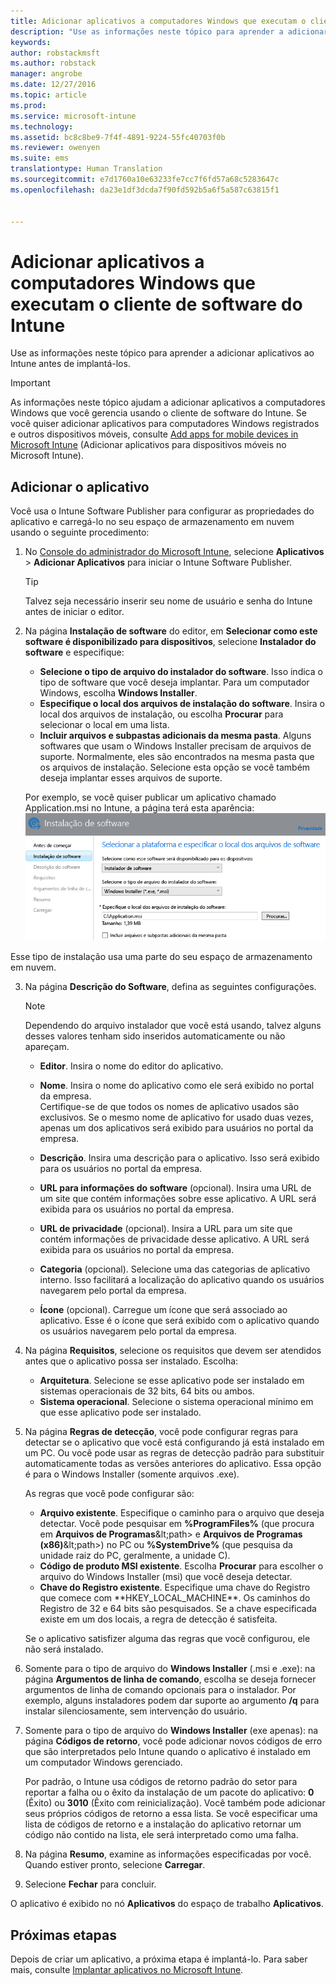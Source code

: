 ```yaml
---
title: Adicionar aplicativos a computadores Windows que executam o cliente de software do Intune| Microsoft Docs
description: "Use as informações neste tópico para aprender a adicionar aplicativos para computadores Windows ao Intune antes de implantá-los."
keywords: 
author: robstackmsft
ms.author: robstack
manager: angrobe
ms.date: 12/27/2016
ms.topic: article
ms.prod: 
ms.service: microsoft-intune
ms.technology: 
ms.assetid: bc8c8be9-7f4f-4891-9224-55fc40703f0b
ms.reviewer: owenyen
ms.suite: ems
translationtype: Human Translation
ms.sourcegitcommit: e7d1760a10e63233fe7cc7f6fd57a68c5283647c
ms.openlocfilehash: da23e1df3dcda7f90fd592b5a6f5a587c63815f1


---
```


# <a name="add-apps-for-windows-pcs-that-run-the-intune-software-client"></a>Adicionar aplicativos a computadores Windows que executam o cliente de software do Intune

Use as informações neste tópico para aprender a adicionar aplicativos ao Intune antes de implantá-los.

> [!IMPORTANT]
> As informações neste tópico ajudam a adicionar aplicativos a computadores Windows que você gerencia usando o cliente de software do Intune. Se você quiser adicionar aplicativos para computadores Windows registrados e outros dispositivos móveis, consulte [Add apps for mobile devices in Microsoft Intune](add-apps-for-mobile-devices-in-microsoft-intune.md) (Adicionar aplicativos para dispositivos móveis no Microsoft Intune).


## <a name="add-the-app"></a>Adicionar o aplicativo
Você usa o Intune Software Publisher para configurar as propriedades do aplicativo e carregá-lo no seu espaço de armazenamento em nuvem usando o seguinte procedimento:

1.  No [Console do administrador do Microsoft Intune](https://manage.microsoft.com), selecione **Aplicativos** &gt; **Adicionar Aplicativos** para iniciar o Intune Software Publisher.

    > [!TIP]
    > Talvez seja necessário inserir seu nome de usuário e senha do Intune antes de iniciar o editor.

2.  Na página **Instalação de software** do editor, em **Selecionar como este software é disponibilizado para dispositivos**, selecione **Instalador do software** e especifique:

    - **Selecione o tipo de arquivo do instalador do software**. Isso indica o tipo de software que você deseja implantar. Para um computador Windows, escolha **Windows Installer**.
    - **Especifique o local dos arquivos de instalação do software**. Insira o local dos arquivos de instalação, ou escolha **Procurar** para selecionar o local em uma lista.
    - **Incluir arquivos e subpastas adicionais da mesma pasta**. Alguns softwares que usam o Windows Installer precisam de arquivos de suporte. Normalmente, eles são encontrados na mesma pasta que os arquivos de instalação. Selecione esta opção se você também deseja implantar esses arquivos de suporte.

    Por exemplo, se você quiser publicar um aplicativo chamado Application.msi no Intune, a página terá esta aparência: ![Página de instalação de software do editor](./media/publisher-for-pc.png)

   Esse tipo de instalação usa uma parte do seu espaço de armazenamento em nuvem.

3.  Na página **Descrição do Software**, defina as seguintes configurações.

    > [!NOTE]
    > Dependendo do arquivo instalador que você está usando, talvez alguns desses valores tenham sido inseridos automaticamente ou não apareçam.

    - **Editor**. Insira o nome do editor do aplicativo.
    - **Nome**. Insira o nome do aplicativo como ele será exibido no portal da empresa.<br />Certifique-se de que todos os nomes de aplicativo usados são exclusivos. Se o mesmo nome de aplicativo for usado duas vezes, apenas um dos aplicativos será exibido para usuários no portal da empresa.
    - **Descrição**. Insira uma descrição para o aplicativo. Isso será exibido para os usuários no portal da empresa.
    - **URL para informações do software** (opcional). Insira uma URL de um site que contém informações sobre esse aplicativo. A URL será exibida para os usuários no portal da empresa.
    - **URL de privacidade** (opcional). Insira a URL para um site que contém informações de privacidade desse aplicativo. A URL será exibida para os usuários no portal da empresa.
    - **Categoria** (opcional). Selecione uma das categorias de aplicativo interno. Isso facilitará a localização do aplicativo quando os usuários navegarem pelo portal da empresa.

    - **Ícone** (opcional). Carregue um ícone que será associado ao aplicativo. Esse é o ícone que será exibido com o aplicativo quando os usuários navegarem pelo portal da empresa.

4.  Na página **Requisitos**, selecione os requisitos que devem ser atendidos antes que o aplicativo possa ser instalado. Escolha:

    - **Arquitetura**. Selecione se esse aplicativo pode ser instalado em sistemas operacionais de 32 bits, 64 bits ou ambos.
    - **Sistema operacional**. Selecione o sistema operacional mínimo em que esse aplicativo pode ser instalado.

5.  Na página **Regras de detecção**, você pode configurar regras para detectar se o aplicativo que você está configurando já está instalado em um PC. Ou você pode usar as regras de detecção padrão para substituir automaticamente todas as versões anteriores do aplicativo. Essa opção é para o Windows Installer (somente arquivos .exe).

    As regras que você pode configurar são:
    - **Arquivo existente**. Especifique o caminho para o arquivo que deseja detectar. Você pode pesquisar em **%ProgramFiles%** (que procura em **Arquivos de Programas**\&lt;path&gt; e **Arquivos de Programas (x86)**\&lt;path&gt;) no PC ou **%SystemDrive%** (que pesquisa da unidade raiz do PC, geralmente, a unidade C).
    - **Código de produto MSI existente**. Escolha **Procurar** para escolher o arquivo do Windows Installer (msi) que você deseja detectar.
    - **Chave do Registro existente**. Especifique uma chave do Registro que comece com **HKEY_LOCAL_MACHINE\**. Os caminhos do Registro de 32 e 64 bits são pesquisados. Se a chave especificada existe em um dos locais, a regra de detecção é satisfeita.

    Se o aplicativo satisfizer alguma das regras que você configurou, ele não será instalado.

6.  Somente para o tipo de arquivo do **Windows Installer** (.msi e .exe): na página **Argumentos de linha de comando**, escolha se deseja fornecer argumentos de linha de comando opcionais para o instalador. Por exemplo, alguns instaladores podem dar suporte ao argumento **/q** para instalar silenciosamente, sem intervenção do usuário.

7.  Somente para o tipo de arquivo do **Windows Installer** (exe apenas): na página **Códigos de retorno**, você pode adicionar novos códigos de erro que são interpretados pelo Intune quando o aplicativo é instalado em um computador Windows gerenciado.

    Por padrão, o Intune usa códigos de retorno padrão do setor para reportar a falha ou o êxito da instalação de um pacote do aplicativo: **0** (Êxito) ou **3010** (Êxito com reinicialização). Você também pode adicionar seus próprios códigos de retorno a essa lista. Se você especificar uma lista de códigos de retorno e a instalação do aplicativo retornar um código não contido na lista, ele será interpretado como uma falha.

8.  Na página **Resumo**, examine as informações especificadas por você. Quando estiver pronto, selecione **Carregar**.

9. Selecione **Fechar** para concluir.

O aplicativo é exibido no nó **Aplicativos** do espaço de trabalho **Aplicativos**.

## <a name="next-steps"></a>Próximas etapas

Depois de criar um aplicativo, a próxima etapa é implantá-lo. Para saber mais, consulte [Implantar aplicativos no Microsoft Intune](deploy-apps.md).



<!--HONumber=Dec16_HO5-->


